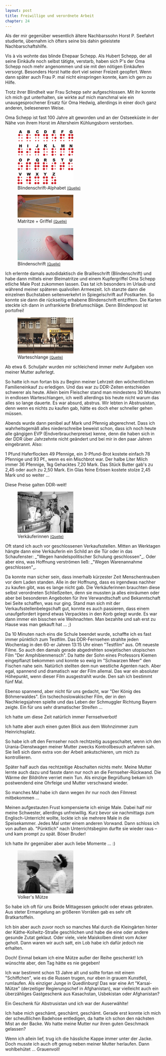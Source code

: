 ```yaml
---  
layout: post
title: Freiwillige und verordnete Arbeit
chapter: 24
---  
```




Als der mir gegenüber wesentlich ältere Nachbarssohn Horst P. Seefahrt
studierte, übernahm ich öfters seine bis dahin geleistete Nachbarschaftshilfe.

Vis à vis wohnte das blinde Ehepaar Schepp. Als Hubert Schepp, der all seine
Einkäufe noch selbst tätigte, verstarb, haben sich P's der Oma Schepp noch
mehr angenommen und sie mit den nötigen Einkäufen versorgt. Besonders Horst
hatte dort viel seiner Freizeit geopfert. Wenn dann später auch Frau P. mal
nicht einspringen konnte, kam ich gern zu Hilfe.

Trotz ihrer Blindheit war Frau Schepp sehr aufgeschlossen. Mit ihr konnte ich
mich gut unterhalten, sie wirkte auf mich manchmal wie ein unausgesprochener
Ersatz für Oma Hedwig, allerdings in einer doch ganz anderen, beleseneren
Weise.

Oma Schepp ist fast 100 Jahre alt geworden und an der Ostseeküste in der Nähe
von ihrem Horst im Altersheim Kühlungsborn verstorben.

<figure class="right"><a href="/bilder/098.jpg" title="Klicken f&uuml;r Grossansicht" rel="facebox"><img title="Blindenschrift-Alphabet" src="/bilder/thumb-098.png"></a><figcaption>Blindenschrift-Alphabet <small><a href="http://commons.wikimedia.org/wiki/File:Braille_alphabet.jpg#file">(Quelle)</a></small></figcaption></figure>
<figure class="left"><a href="/bilder/099.jpg" title="Klicken f&uuml;r Grossansicht" rel="facebox"><img title="Matritze + Griffel" src="/bilder/thumb-099.png"></a><figcaption>Matritze + Griffel <small><a href="http://commons.wikimedia.org/wiki/File:Slate_and_Stylus_1.jpg">(Quelle)</a></small></figcaption></figure>
<figure class="right"><a href="/bilder/100.jpg" title="Klicken f&uuml;r Grossansicht" rel="facebox"><img title="Blindenschrift" src="/bilder/thumb-100.png"></a><figcaption>Blindenschrift <small><a href="http://de.wikipedia.org/wiki/Datei:A_person_reading_a_braille_book.jpg#file">(Quelle)</a></small></figcaption></figure>
Ich erlernte damals autodidaktisch die Brailleschrift (Blindenschrift) und
habe dann mittels einer Bleimatritze und einem Kupfergriffel Oma Schepp
etliche Male Post zukommen lassen. Das tat ich besonders im Urlaub und während
meiner späteren qualvollen Armeezeit. Ich stanzte dann die einzelnen
Buchstaben seitenverkehrt in Spiegelschrift auf Postkarten. So konnte sie dann
die rückseitig erhabene Blindenschrift entziffern. Die Karten steckte ich dann
in unfrankierte Briefumschläge. Denn Blindenpost ist portofrei!

<figure class="left"><a href="/bilder/101.jpg" title="Klicken f&uuml;r Grossansicht" rel="facebox"><img title="Warteschlange" src="/bilder/thumb-101.png"></a><figcaption>Warteschlange <small><a href="http://commons.wikimedia.org/wiki/File:Bundesarchiv_Bild_146-2007-0112,_Berlin,_Warteschlange_vor_Backwarenladen.jpg#file">(Quelle)</a></small></figcaption></figure>
Ab etwa 6. Schuljahr wurden mir schleichend immer mehr Aufgaben von meiner
Mutter auferlegt.

So hatte ich nun fortan bis zu Beginn meiner Lehrzeit den wöchentlichen
Familieneinkauf zu erledigen. Und das war zu DDR-Zeiten entschieden schwerer
als heute. Allein beim Fleischer stand man mindestens 30 Minuten in endlosen
Warteschlangen, ich weiß allerdings bis heute nicht warum das alles so lange
dauerte. Es war absurd, abstrus. Wir lebten in Abstrusistan, denn wenn es
nichts zu kaufen gab, hätte es doch eher schneller gehen müssen.

Abends wurde dann penibel auf Mark und Pfennig abgerechnet. Dass ich
wahrheitsgemäß alles niederschreibe beweist schon, dass ich noch heute alle
gängigen EVP (Endverbraucherpreise) kenne, denn die haben sich in der DDR über
Jahrzehnte nicht geändert und bei mir in den paar Jahren eingebrannt. Also:

1 Pfund Haferflocken 49 Pfennige, ein 3-Pfund-Brot kostete einfach 78 Pfennige
und 93 Pf., wenn es ein Mischbrot war. Der halbe Liter Milch immer 36
Pfennige, 1kg Gehacktes 7,20 Mark. Das Stück Butter gab's zu 2,45 oder auch zu
2,50 Mark. Ein Glas feine Erbsen kostete stolze 2,45 Mark und so weiter …

Diese Preise galten DDR-weit!

<figure class="left"><a href="/bilder/102.jpg" title="Klicken f&uuml;r Grossansicht" rel="facebox"><img title="Verk&auml;uferinnen" src="/bilder/thumb-102.png"></a><figcaption>Verk&auml;uferinnen <small><a href="http://commons.wikimedia.org/wiki/File:Bundesarchiv_Bild_183-33278-0001,_Cammerforst,_Blick_ins_Landkaufhaus.jpg#file">(Quelle)</a></small></figcaption></figure>
Oft stand ich auch vor geschlossenen Verkaufsstellen. Mitten an
Werktagen hängte dann eine Verkäuferin ein Schild an die Tür oder in das
Schaufenster: _"Wegen handelspolitischer Schulung geschlossen"_. Oder aber eins,
was Hoffnung verströmen ließ: _"Wegen Warenannahme geschlossen"_.

Da konnte man sicher sein, dass innerhalb kürzester Zeit Menschentrauben vor
dem Laden standen. Alle in der Hoffnung, dass es irgendwas nachher zu kaufen
gibt, was es lange nicht gab. Die Verkäuferinnen brauchten diese selbst
verordneten Schließzeiten, denn sie mussten ja alles einräumen oder aber bei
besonderen Angeboten für ihre Verwandtschaft und Bekanntschaft bei Seite
schaffen, was nur ging. Stand man sich mit der Verkaufsstellenbelegschaft gut,
konnte es auch passieren, dass einem unaufgefordert irgend etwas Verpacktes in
den Korb gelegt wurde. Es war dann immer ein bisschen wie Weihnachten. Man
bezahlte und sah erst zu Hause was man gekauft hat … ;)

Da 10 Minuten nach eins die Schule beendet wurde, schaffte ich es fast immer
pünktlich zum Testfilm. Das DDR-Fernsehen strahlte jeden Wochentag in den
60-er Jahren 13:15 Uhr einen "Testfilm" aus. Oft neueste Filme. So auch den
damals gerade abgedrehten sowjetischen utopischen Film "Der Amphibienmensch".
Da hatte der Sohn eines Professors Kiemen eingepflanzt bekommen und konnte so
ewig im "Schwarzen Meer" den Fischen nahe sein. Natürlich stellten dem nun
westliche Agenten nach. Aber egal, spannend und dramatisch war der Film
allemal. Das war ein absoluter Höhepunkt, wenn dieser Film ausgestrahlt wurde.
Den sah ich bestimmt fünf Mal.

Ebenso spannend, aber nicht für uns gedacht, war "Der König des Böhmerwaldes".
Ein tschechoslowakischer Film, der in den Nachkriegsjahren spielte und das
Leben der Schmuggler Richtung Bayern zeigte. Ein für uns sehr dramatischer
Streifen …

Ich hatte um diese Zeit natürlich immer Fernsehverbot!

Ich hatte aber auch einen guten Blick aus dem Wohnzimmer zum Heinrichsplatz.

So habe ich oft den Fernseher noch rechtzeitig ausgeschaltet, wenn ich den
Urania-Dienstwagen meiner Mutter zwecks Kontrollbesuch anfahren sah. Sie ließ
sich dann extra von der Arbeit ankutschieren, um mich zu kontrollieren.

Später half auch das rechtzeitige Abschalten nichts mehr. Meine Mutter lernte
auch dazu und fasste dann nur noch an die Fernseher-Rückwand. Die Wärme der
Bildröhre verriet mein Tun. Als einzige Begrüßung bekam ich postwendend eine
Ohrfeige und Mutter verschwand wieder.

So manches Mal habe ich dann wegen ihr nur noch den Filmrest mitbekommen …

Meinen aufgestauten Frust kompensierte ich einige Male. Dabei half mir meine
Schwester, allerdings unfreiwillig. Kurz bevor sie nachmittags zum
Englisch-Unterricht wollte, lockte ich sie mehrere Male in die Speisekammer.
Jedes Mal unter einem anderen Vorwand. Dann schloss ich von außen ab.
"Pünktlich" nach Unterrichtsbeginn durfte sie wieder raus – und kam prompt zu
spät. Böser Bruder!

Ich hatte ihr gegenüber aber auch liebe Momente … :)

<figure class="right"><a href="/bilder/103.jpg" title="Klicken f&uuml;r Grossansicht" rel="facebox"><img title="Volker&#x27;s Mu&#x308;tze" src="/bilder/thumb-103.png"></a><figcaption>Volker&#x27;s Mu&#x308;tze</figcaption></figure>
 So habe ich oft für uns Beide Mittagessen gekocht oder etwas gebraten. Aus
steter Ermangelung an größeren Vorräten gab es sehr oft Bratkartoffeln.
 
Ich bin aber auch zuvor noch so manches Mal durch die Kleingärten hinter der
Käthe-Kollwitz-Straße geschlichen und habe die eine oder andere gesunde Zutat
geklaut. Oder viele, viele Maiskolben direkt vom Acker geholt. Dann waren wir
auch satt, ein Lob habe ich dafür jedoch nie erhalten.

Doch! Einmal bekam ich eine Mütze außer der Reihe geschenkt! Ich wünschte
aber, den Tag hätte es nie gegeben!

Ich war bestimmt schon 13 Jahre alt und sollte fortan mit einem "Schiffchen",
wie es die Russen trugen, nur eben in grauem Kunstfell, rumlaufen. Als
einziger Junge in Quedlinburg! Das war eine Art "Karsai-Mütze" (derzeitiger
Regierungschef in Afghanistan), war vielleicht auch ein überzähliges
Gastgeschenk aus Kasachstan, Usbekistan oder Afghanistan?

Ein Geschenk für Abstrusistan und ich war der Auserwählte!

Ich habe mich geschämt, geschämt, geschämt. Gerade erst konnte ich mich der
scheußlichen Badehose entledigen, da hatte ich schon den nächsten Mist an der
Backe. Wo hatte meine Mutter nur ihren guten Geschmack gelassen?

Wenn ich allein lief, trug ich die hässliche Kappe immer unter der Jacke. Doch
musste ich auch oft genug neben meiner Mutter herlaufen. Dann wohlbehütet …
Grauenvoll!

